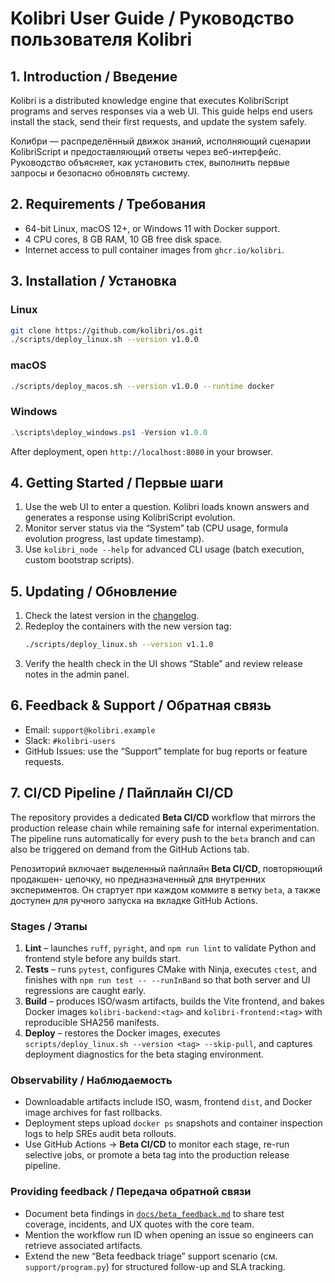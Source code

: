 # Kolibri User Guide / Руководство пользователя Kolibri

## 1. Introduction / Введение

Kolibri is a distributed knowledge engine that executes KolibriScript programs
and serves responses via a web UI. This guide helps end users install the stack,
send their first requests, and update the system safely.

Колибри — распределённый движок знаний, исполняющий сценарии KolibriScript и
предоставляющий ответы через веб-интерфейс. Руководство объясняет, как установить
стек, выполнить первые запросы и безопасно обновлять систему.

## 2. Requirements / Требования

- 64-bit Linux, macOS 12+, or Windows 11 with Docker support.
- 4 CPU cores, 8 GB RAM, 10 GB free disk space.
- Internet access to pull container images from `ghcr.io/kolibri`.

## 3. Installation / Установка

### Linux
```bash
git clone https://github.com/kolibri/os.git
./scripts/deploy_linux.sh --version v1.0.0
```

### macOS
```bash
./scripts/deploy_macos.sh --version v1.0.0 --runtime docker
```

### Windows
```powershell
.\scripts\deploy_windows.ps1 -Version v1.0.0
```

After deployment, open `http://localhost:8080` in your browser.

## 4. Getting Started / Первые шаги

1. Use the web UI to enter a question. Kolibri loads known answers and generates
   a response using KolibriScript evolution.
2. Monitor server status via the “System” tab (CPU usage, formula evolution
   progress, last update timestamp).
3. Use `kolibri_node --help` for advanced CLI usage (batch execution, custom
   bootstrap scripts).

## 5. Updating / Обновление

1. Check the latest version in the [changelog](../CHANGELOG.md).
2. Redeploy the containers with the new version tag:
   ```bash
   ./scripts/deploy_linux.sh --version v1.1.0
   ```
3. Verify the health check in the UI shows “Stable” and review release notes in
   the admin panel.

## 6. Feedback & Support / Обратная связь

- Email: `support@kolibri.example`
- Slack: `#kolibri-users`
- GitHub Issues: use the “Support” template for bug reports or feature requests.

## 7. CI/CD Pipeline / Пайплайн CI/CD

The repository provides a dedicated **Beta CI/CD** workflow that mirrors the
production release chain while remaining safe for internal experimentation. The
pipeline runs automatically for every push to the `beta` branch and can also be
triggered on demand from the GitHub Actions tab.

Репозиторий включает выделенный пайплайн **Beta CI/CD**, повторяющий продакшен-
цепочку, но предназначенный для внутренних экспериментов. Он стартует при каждом
коммите в ветку `beta`, а также доступен для ручного запуска на вкладке GitHub
Actions.

### Stages / Этапы

1. **Lint** – launches `ruff`, `pyright`, and `npm run lint` to validate Python
   and frontend style before any builds start.
2. **Tests** – runs `pytest`, configures CMake with Ninja, executes `ctest`, and
   finishes with `npm run test -- --runInBand` so that both server and UI
   regressions are caught early.
3. **Build** – produces ISO/wasm artifacts, builds the Vite frontend, and bakes
   Docker images `kolibri-backend:<tag>` and `kolibri-frontend:<tag>` with
   reproducible SHA256 manifests.
4. **Deploy** – restores the Docker images, executes
   `scripts/deploy_linux.sh --version <tag> --skip-pull`, and captures deployment
   diagnostics for the beta staging environment.

### Observability / Наблюдаемость

- Downloadable artifacts include ISO, wasm, frontend `dist`, and Docker image
  archives for fast rollbacks.
- Deployment steps upload `docker ps` snapshots and container inspection logs to
  help SREs audit beta rollouts.
- Use GitHub Actions → **Beta CI/CD** to monitor each stage, re-run selective
  jobs, or promote a beta tag into the production release pipeline.

### Providing feedback / Передача обратной связи

- Document beta findings in [`docs/beta_feedback.md`](beta_feedback.md) to share
  test coverage, incidents, and UX quotes with the core team.
- Mention the workflow run ID when opening an issue so engineers can retrieve
  associated artifacts.
- Extend the new “Beta feedback triage” support scenario (см. `support/program.py`)
  for structured follow-up and SLA tracking.

